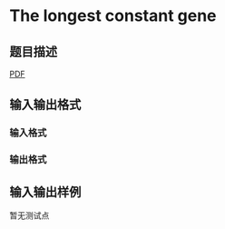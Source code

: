 # The longest constant gene

## 题目描述

[problemUrl]: https://uva.onlinejudge.org/index.php?option=com_onlinejudge&Itemid=8&category=247&page=show_problem&problem=3668

[PDF](https://uva.onlinejudge.org/external/12/p1227.pdf)

## 输入输出格式

### 输入格式

### 输出格式

## 输入输出样例

暂无测试点

